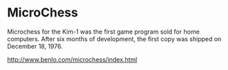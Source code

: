 # MicroChess

Microchess for the Kim-1 was the first game program sold for home computers. After six months of development, the first copy was shipped on December 18, 1976.

http://www.benlo.com/microchess/index.html
